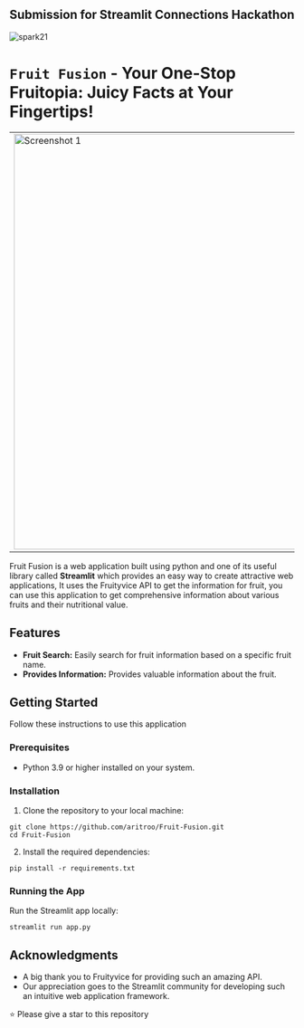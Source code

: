 ## Submission for Streamlit Connections Hackathon

![spark21](https://github.com/aritroo/Fruit-Fusion/assets/91552411/f21098b9-d04b-4061-8344-46af4d0bbdd1)

# `Fruit Fusion` - Your One-Stop Fruitopia: Juicy Facts at Your Fingertips!

<table>
  <tr>
    <td>
      <img width="735" alt="Screenshot 1" src="https://github.com/aritroo/Fruit-Fusion/assets/91552411/b99ef092-8505-46db-9dac-5b03dc8ab3e2">
    </td>
    <td>
      <img width="735" alt="Screenshot 2" src="https://github.com/aritroo/Fruit-Fusion/assets/91552411/22d4d279-72ce-4267-b997-e2b887f502b2">
    </td>
  </tr>
</table>

Fruit Fusion is a web application built using python and one of its useful library called **Streamlit** which provides an easy way to create attractive web applications, It uses the Fruityvice API to get the information for fruit, you can use this application to get comprehensive information about various fruits and their nutritional value. 

## Features
- **Fruit Search:** Easily search for fruit information based on  a specific fruit name.
- **Provides Information:** Provides valuable information about the fruit.

## Getting Started 
Follow these instructions to use this application

### Prerequisites
- Python 3.9 or higher installed on your system.

### Installation

1. Clone the repository to your local machine:

```
git clone https://github.com/aritroo/Fruit-Fusion.git
cd Fruit-Fusion
```

2. Install the required dependencies:

```
pip install -r requirements.txt
```

### Running the App

Run the Streamlit app locally:

```
streamlit run app.py
```

## Acknowledgments
- A big thank you to Fruityvice for providing such an amazing API.
- Our appreciation goes to the Streamlit community for developing such an intuitive web application framework.




⭐️ Please give a star to this repository
